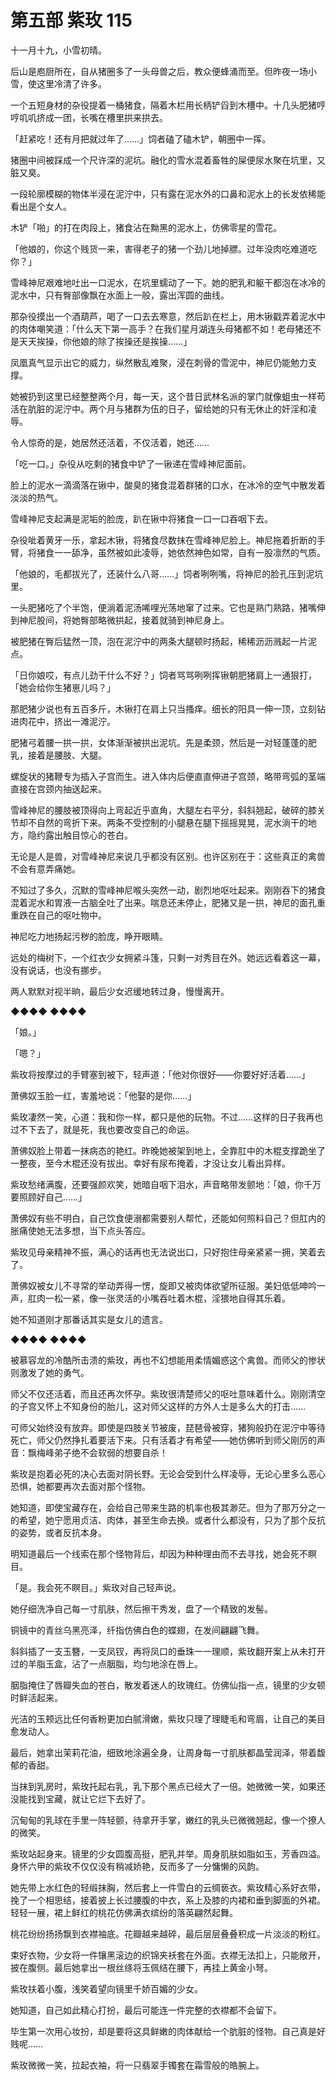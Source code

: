 # 第五部 紫玫 115

十一月十九，小雪初晴。

后山是庖厨所在，自从猪圈多了一头母兽之后，教众便蜂涌而至。但昨夜一场小雪，使这里冷清了许多。

一个五短身材的杂役提着一桶猪食，隔着木栏用长柄铲舀到木槽中。十几头肥猪哼哼叽叽挤成一团，长嘴在槽里拱来拱去。

「赶紧吃！还有月把就过年了……」饲者磕了磕木铲，朝圈中一挥。

猪圈中间被踩成一个尺许深的泥坑。融化的雪水混着畜牲的屎便尿水聚在坑里，又脏又臭。

一段轮廓模糊的物体半浸在泥泞中，只有露在泥水外的口鼻和泥水上的长发依稀能看出是个女人。

木铲「啪」的打在肉段上，猪食沾在黝黑的泥水上，仿佛零星的雪花。

「他娘的，你这个贱货一来，害得老子的猪一个劲儿地掉膘。过年没肉吃难道吃你？」

雪峰神尼艰难地吐出一口泥水，在坑里蠕动了一下。她的肥乳和躯干都泡在冰冷的泥水中，只有臀部像飘在水面上一般，露出浑圆的曲线。

那杂役摸出一个酒葫芦，喝了一口去去寒意，然后趴在栏上，用木锹戳弄着泥水中的肉体嘲笑道：「什么天下第一高手？在我们星月湖连头母猪都不如！老母猪还不是天天挨操，你他娘的除了挨操还是挨操……」

凤凰真气显示出它的威力，纵然散乱难聚，浸在刺骨的雪泥中，神尼仍能勉力支撑。

她被扔到这里已经整整两个月，每一天，这个昔日武林名派的掌门就像蛆虫一样苟活在肮脏的泥泞中。两个月与猪群为伍的日子，留给她的只有无休止的奸淫和凌辱。

令人惊奇的是，她居然还活着，不仅活着，她还……

「吃一口。」杂役从吃剩的猪食中铲了一锹递在雪峰神尼面前。

脸上的泥水一滴滴落在锹中，酸臭的猪食混着群猪的口水，在冰冷的空气中散发着淡淡的热气。

雪峰神尼支起满是泥垢的脸庞，趴在锹中将猪食一口一口吞咽下去。

杂役呲着黄牙一乐，拿起木锹，将猪食尽数抹在雪峰神尼脸上。神尼拖着折断的手臂，将猪食一一舔净，虽然被如此凌辱，她依然神色如常，自有一股凛然的气质。

「他娘的，毛都拔光了，还装什么八哥……」饲者咧咧嘴，将神尼的脸孔压到泥坑里。

一头肥猪吃了个半饱，便淌着泥汤唏哩光荡地窜了过来。它也是熟门熟路，猪嘴伸到神尼股间，将她臀部略微拱起，接着就骑到神尼身上。

被肥猪在臀后猛然一顶，泡在泥泞中的两条大腿顿时扬起，稀稀沥沥溅起一片泥点。

「日你娘哎，有点儿劲干什么不好？」饲者骂骂咧咧挥锹朝肥猪肩上一通狠打，「她会给你生猪崽儿吗？」

那肥猪少说也有五百多斤，木锹打在肩上只当搔痒。细长的阳具一伸一顶，立刻钻进肉花中，挤出一滩泥泞。

肥猪弓着腰一拱一拱，女体渐渐被拱出泥坑。先是柔颈，然后是一对轻蓬蓬的肥乳，接着是腰肢、大腿。

螺旋状的猪鞭专为插入子宫而生。进入体内后便直直伸进子宫颈，略带弯弧的茎端直接在宫颈内抽送起来。

雪峰神尼的腰肢被顶得向上弯起近乎直角，大腿左右平分，斜斜翘起，破碎的膝关节却不自然的弯折下来。两条不受控制的小腿悬在腿下摇摇晃晃，泥水淌干的地方，隐约露出触目惊心的苍白。

无论是人是兽，对雪峰神尼来说几乎都没有区别。也许区别在于：这些真正的禽兽不会有意弄痛她。

不知过了多久，沉默的雪峰神尼喉头突然一动，剧烈地呕吐起来。刚刚吞下的猪食混着泥水和胃液一古脑全吐了出来。喘息还未停止，肥猪又是一拱，神尼的面孔重重跌在自己的呕吐物中。

神尼吃力地扬起污秽的脸庞，睁开眼睛。

远处的梅树下，一个红衣少女拥紧斗篷，只剩一对秀目在外。她远远看着这一幕，没有说话，也没有挪步。

两人默默对视半晌，最后少女迟缓地转过身，慢慢离开。

◆◆◆◆ ◆◆◆◆

「娘。」

「嗯？」

紫玫将按摩过的手臂塞到被下，轻声道：「他对你很好——你要好好活着……」

萧佛奴玉脸一红，害羞地说：「他娶的是你……」

紫玫凄然一笑，心道：我和你一样，都只是他的玩物。不过……这样的日子我再也过不下去了，就是死，我也要改变自己的命运。

萧佛奴脸上带着一抹病态的艳红。昨晚她被架到地上，全靠肛中的木棍支撑跪坐了一整夜，至今木棍还没有拔出。幸好有尿布掩着，才没让女儿看出异样。

紫玫愁绪满腹，还要强颜欢笑，她暗自咽下泪水，声音略带发颤地：「娘，你千万要照顾好自己……」

萧佛奴有些不明白，自己饮食便溺都需要别人帮忙，还能如何照料自己？但肛内的胀痛使她无法多想，当下点头答应。

紫玫见母亲精神不振，满心的话再也无法说出口，只好抱住母亲紧紧一拥，笑着去了。

萧佛奴被女儿不寻常的举动弄得一愣，旋即又被肉体欲望所征服。美妇低低呻吟一声，肛肉一松一紧，像一张灵活的小嘴吞吐着木棍，淫猥地自得其乐着。

她不知道刚才那番话其实是女儿的遗言。

◆◆◆◆ ◆◆◆◆

被慕容龙的冷酷所击溃的紫玫，再也不幻想能用柔情媚惑这个禽兽。而师父的惨状则激发了她的勇气。

师父不仅还活着，而且还再次怀孕。紫玫很清楚师父的呕吐意味着什么。刚刚清空的子宫又怀上不知身份的胎儿，这对师父这样的方外人士是多么大的打击……

可师父始终没有放弃。即使是四肢关节被废，琵琶骨被穿，猪狗般扔在泥泞中等待死亡，师父仍然挣扎着要活下来。只有活着才有希望——她仿佛听到师父刚厉的声音：飘梅峰弟子绝不会软弱的想要自杀！

紫玫是抱着必死的决心去面对阴长野。无论会受到什么样凌辱，无论心里多么恶心恐惧，她都要再次去面对那个怪物。

她知道，即使宝藏存在，会给自己带来生路的机率也极其渺茫。但为了那万分之一的希望，她宁愿用贞洁、肉体，甚至生命去换。或者什么都没有，只为了那个反抗的姿势，或者反抗本身。

明知道最后一个线索在那个怪物背后，却因为种种理由而不去寻找，她会死不瞑目。

「是。我会死不瞑目。」紫玫对自己轻声说。

她仔细洗净自己每一寸肌肤，然后擦干秀发，盘了一个精致的发髻。

铜镜中的青丝乌黑亮泽，纤指仿佛白色的蝶翅，在发间翩翩飞舞。

斜斜插了一支玉簪，一支凤钗，再将凤口的垂珠一一理顺，紫玫翻开案上从未打开过的羊脂玉盒，沾了一点胭脂，均匀地涂在唇上。

胭脂掩住了唇瓣失血的苍白，散发着迷人的玫瑰红。仿佛仙指一点，镜里的少女顿时鲜活起来。

光洁的玉颊远比任何香粉更加白腻滑嫩，紫玫只理了理睫毛和弯眉，让自己的美目愈发动人。

最后，她拿出茉莉花油，细致地涂遍全身，让周身每一寸肌肤都晶莹润泽，带着馥郁的香甜。

当抹到乳房时，紫玫托起右乳，乳下那个黑点已经大了一倍。她微微一笑，如果还没能找到宝藏，就让它烂下去好了。

沉甸甸的乳球在手里一阵轻颤，待拿开手掌，嫩红的乳头已微微翘起，像一个撩人的微笑。

紫玫站起身来。镜里的少女圆腹高挺，肥乳并举。周身肌肤如脂如玉，芳香四溢。身怀六甲的紫玫不仅仅没有稍减娇艳，反而多了一分慵懒的风韵。

她先带上水红色的轻缎抹胸，然后套上一件雪白的云绸亵衣。紫玫精心系好衣带，挽了一个相思结，接着披上长过腰腹的中衣，系上及膝的内裙和垂到脚面的外裙。轻轻一展，裙上鲜红的桃花仿佛满衣缤纷的落英翩然起舞。

桃花纷纷扬扬飘到衣襟袖底。花瓣越来越碎，最后层层叠叠积成一片淡淡的粉红。

束好衣物，少女将一件镶黑滚边的织锦夹袄套在外面。衣襟无法扣上，只能敞开，披在腹侧。最后她拿出一根丝绦将玉佩结在腰下，再挂上黄金小弩。

紫玫扶着小腹，浅笑着望向镜里千娇百媚的少女。

她知道，自己如此精心打扮，最后可能连一件完整的衣襟都不会留下。

毕生第一次用心妆扮，却是要将这具鲜嫩的肉体献给一个肮脏的怪物。自己真是好贱呢……

紫玫微微一笑，拉起衣袖，将一只翡翠手镯套在霜雪般的皓腕上。


